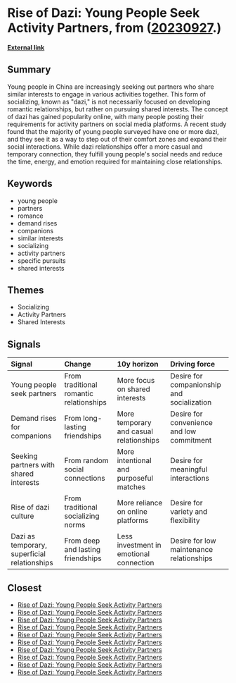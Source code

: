 # __Rise of Dazi: Young People Seek Activity Partners__, from ([20230927](https://kghosh.substack.com/p/20230927).)

__[External link](http://epaper.chinadaily.com.cn/a/202306/16/WS648ba6f9a3106e73106c47e9.html?utm_source=substack&utm_medium=email)__



## Summary

Young people in China are increasingly seeking out partners who share similar interests to engage in various activities together. This form of socializing, known as "dazi," is not necessarily focused on developing romantic relationships, but rather on pursuing shared interests. The concept of dazi has gained popularity online, with many people posting their requirements for activity partners on social media platforms. A recent study found that the majority of young people surveyed have one or more dazi, and they see it as a way to step out of their comfort zones and expand their social interactions. While dazi relationships offer a more casual and temporary connection, they fulfill young people's social needs and reduce the time, energy, and emotion required for maintaining close relationships.

## Keywords

* young people
* partners
* romance
* demand rises
* companions
* similar interests
* socializing
* activity partners
* specific pursuits
* shared interests

## Themes

* Socializing
* Activity Partners
* Shared Interests

## Signals

| Signal                                       | Change                                  | 10y horizon                             | Driving force                              |
|:---------------------------------------------|:----------------------------------------|:----------------------------------------|:-------------------------------------------|
| Young people seek partners                   | From traditional romantic relationships | More focus on shared interests          | Desire for companionship and socialization |
| Demand rises for companions                  | From long-lasting friendships           | More temporary and casual relationships | Desire for convenience and low commitment  |
| Seeking partners with shared interests       | From random social connections          | More intentional and purposeful matches | Desire for meaningful interactions         |
| Rise of dazi culture                         | From traditional socializing norms      | More reliance on online platforms       | Desire for variety and flexibility         |
| Dazi as temporary, superficial relationships | From deep and lasting friendships       | Less investment in emotional connection | Desire for low maintenance relationships   |

## Closest

* [Rise of Dazi: Young People Seek Activity Partners](87daba98f9145e9744a49b5145ac69b2)
* [Rise of Dazi: Young People Seek Activity Partners](87daba98f9145e9744a49b5145ac69b2)
* [Rise of Dazi: Young People Seek Activity Partners](87daba98f9145e9744a49b5145ac69b2)
* [Rise of Dazi: Young People Seek Activity Partners](87daba98f9145e9744a49b5145ac69b2)
* [Rise of Dazi: Young People Seek Activity Partners](87daba98f9145e9744a49b5145ac69b2)
* [Rise of Dazi: Young People Seek Activity Partners](87daba98f9145e9744a49b5145ac69b2)
* [Rise of Dazi: Young People Seek Activity Partners](87daba98f9145e9744a49b5145ac69b2)
* [Rise of Dazi: Young People Seek Activity Partners](87daba98f9145e9744a49b5145ac69b2)
* [Rise of Dazi: Young People Seek Activity Partners](87daba98f9145e9744a49b5145ac69b2)
* [Rise of Dazi: Young People Seek Activity Partners](87daba98f9145e9744a49b5145ac69b2)